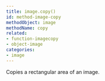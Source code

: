 ```yaml
---
title: image.copy()
id: method-image-copy
methodObject: image
methodName: copy
related:
- function-imagecopy
- object-image
categories:
- image
---
```


Copies a rectangular area of an image.
